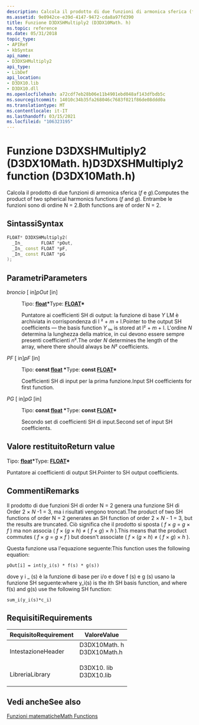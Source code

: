 ```yaml
---
description: Calcola il prodotto di due funzioni di armonica sferica (f e g). Entrambe le funzioni sono di ordine N = 2.
ms.assetid: 9e0942ce-e39d-4147-9472-cda8a97fd390
title: Funzione D3DXSHMultiply2 (D3DX10Math. h)
ms.topic: reference
ms.date: 05/31/2018
topic_type:
- APIRef
- kbSyntax
api_name:
- D3DXSHMultiply2
api_type:
- LibDef
api_location:
- D3DX10.lib
- D3DX10.dll
ms.openlocfilehash: a72cdf7eb28b06e11b4901ebd048af143dfbdb5c
ms.sourcegitcommit: 14010c34b35fa268046c7683f021f86de08ddd0a
ms.translationtype: MT
ms.contentlocale: it-IT
ms.lasthandoff: 03/15/2021
ms.locfileid: "106323195"
---
```

# <a name="d3dxshmultiply2-function-d3dx10mathh"></a><span data-ttu-id="be099-104">Funzione D3DXSHMultiply2 (D3DX10Math. h)</span><span class="sxs-lookup"><span data-stu-id="be099-104">D3DXSHMultiply2 function (D3DX10Math.h)</span></span>

<span data-ttu-id="be099-105">Calcola il prodotto di due funzioni di armonica sferica (*f* e *g*).</span><span class="sxs-lookup"><span data-stu-id="be099-105">Computes the product of two spherical harmonics functions (*f* and *g*).</span></span> <span data-ttu-id="be099-106">Entrambe le funzioni sono di ordine N = 2.</span><span class="sxs-lookup"><span data-stu-id="be099-106">Both functions are of order N = 2.</span></span>

## <a name="syntax"></a><span data-ttu-id="be099-107">Sintassi</span><span class="sxs-lookup"><span data-stu-id="be099-107">Syntax</span></span>


```C++
FLOAT* D3DXSHMultiply2(
  _In_       FLOAT *pOut,
  _In_ const FLOAT *pF,
  _In_ const FLOAT *pG
);
```



## <a name="parameters"></a><span data-ttu-id="be099-108">Parametri</span><span class="sxs-lookup"><span data-stu-id="be099-108">Parameters</span></span>

<dl> <dt>

<span data-ttu-id="be099-109">*broncio* \[ in\]</span><span class="sxs-lookup"><span data-stu-id="be099-109">*pOut* \[in\]</span></span>
</dt> <dd>

<span data-ttu-id="be099-110">Tipo: **[ **float**](../winprog/windows-data-types.md)\***</span><span class="sxs-lookup"><span data-stu-id="be099-110">Type: **[**FLOAT**](../winprog/windows-data-types.md)\***</span></span>

<span data-ttu-id="be099-111">Puntatore ai coefficienti SH di output: la funzione di base *Y* LM è archiviata in corrispondenza di l ² + *m* + l.</span><span class="sxs-lookup"><span data-stu-id="be099-111">Pointer to the output SH coefficients — the basis function *Y* ₗₘ is stored at l² + *m* + l.</span></span> <span data-ttu-id="be099-112">L'ordine *N* determina la lunghezza della matrice, in cui devono essere sempre presenti coefficienti *n*².</span><span class="sxs-lookup"><span data-stu-id="be099-112">The order *N* determines the length of the array, where there should always be *N*² coefficients.</span></span>

</dd> <dt>

<span data-ttu-id="be099-113">*PF* \[ in\]</span><span class="sxs-lookup"><span data-stu-id="be099-113">*pF* \[in\]</span></span>
</dt> <dd>

<span data-ttu-id="be099-114">Tipo: **const [**float**](../winprog/windows-data-types.md) \***</span><span class="sxs-lookup"><span data-stu-id="be099-114">Type: **const [**FLOAT**](../winprog/windows-data-types.md)\***</span></span>

<span data-ttu-id="be099-115">Coefficienti SH di input per la prima funzione.</span><span class="sxs-lookup"><span data-stu-id="be099-115">Input SH coefficients for first function.</span></span>

</dd> <dt>

<span data-ttu-id="be099-116">*PG* \[ in\]</span><span class="sxs-lookup"><span data-stu-id="be099-116">*pG* \[in\]</span></span>
</dt> <dd>

<span data-ttu-id="be099-117">Tipo: **const [**float**](../winprog/windows-data-types.md) \***</span><span class="sxs-lookup"><span data-stu-id="be099-117">Type: **const [**FLOAT**](../winprog/windows-data-types.md)\***</span></span>

<span data-ttu-id="be099-118">Secondo set di coefficienti SH di input.</span><span class="sxs-lookup"><span data-stu-id="be099-118">Second set of input SH coefficients.</span></span>

</dd> </dl>

## <a name="return-value"></a><span data-ttu-id="be099-119">Valore restituito</span><span class="sxs-lookup"><span data-stu-id="be099-119">Return value</span></span>

<span data-ttu-id="be099-120">Tipo: **[ **float**](../winprog/windows-data-types.md)\***</span><span class="sxs-lookup"><span data-stu-id="be099-120">Type: **[**FLOAT**](../winprog/windows-data-types.md)\***</span></span>

<span data-ttu-id="be099-121">Puntatore ai coefficienti di output SH.</span><span class="sxs-lookup"><span data-stu-id="be099-121">Pointer to SH output coefficients.</span></span>

## <a name="remarks"></a><span data-ttu-id="be099-122">Commenti</span><span class="sxs-lookup"><span data-stu-id="be099-122">Remarks</span></span>

<span data-ttu-id="be099-123">Il prodotto di due funzioni SH di order N = 2 genera una funzione SH di Order 2 × *N* -1 = 3, ma i risultati vengono troncati.</span><span class="sxs-lookup"><span data-stu-id="be099-123">The product of two SH functions of order N = 2 generates an SH function of order 2 × *N* - 1 = 3, but the results are truncated.</span></span> <span data-ttu-id="be099-124">Ciò significa che il prodotto si sposta ( *f* × *g*  =  *g* × *f* ) ma non associa ( *f* × (*g* × *h*) ≠ ( *f* × *g*) × *h* ).</span><span class="sxs-lookup"><span data-stu-id="be099-124">This means that the product commutes ( *f* × *g* = *g* × *f* ) but doesn't associate ( *f* × (*g* × *h*) ≠ ( *f* × *g*) × *h* ).</span></span>

<span data-ttu-id="be099-125">Questa funzione usa l'equazione seguente:</span><span class="sxs-lookup"><span data-stu-id="be099-125">This function uses the following equation:</span></span>


```
pOut[i] = int(y_i(s) * f(s) * g(s))
```



<span data-ttu-id="be099-126">dove y i \_ (s) è la funzione di base per i/o e dove f (s) e g (s) usano la funzione SH seguente:</span><span class="sxs-lookup"><span data-stu-id="be099-126">where y\_i(s) is the ith SH basis function, and where f(s) and g(s) use the following SH function:</span></span>


```
sum_i(y_i(s)*c_i)
```



## <a name="requirements"></a><span data-ttu-id="be099-127">Requisiti</span><span class="sxs-lookup"><span data-stu-id="be099-127">Requirements</span></span>



| <span data-ttu-id="be099-128">Requisito</span><span class="sxs-lookup"><span data-stu-id="be099-128">Requirement</span></span> | <span data-ttu-id="be099-129">Valore</span><span class="sxs-lookup"><span data-stu-id="be099-129">Value</span></span> |
|--------------------|-----------------------------------------------------------------------------------------|
| <span data-ttu-id="be099-130">Intestazione</span><span class="sxs-lookup"><span data-stu-id="be099-130">Header</span></span><br/>  | <dl> <span data-ttu-id="be099-131"><dt>D3DX10Math. h</dt></span><span class="sxs-lookup"><span data-stu-id="be099-131"><dt>D3DX10Math.h</dt></span></span> </dl> |
| <span data-ttu-id="be099-132">Libreria</span><span class="sxs-lookup"><span data-stu-id="be099-132">Library</span></span><br/> | <dl> <span data-ttu-id="be099-133"><dt>D3DX10. lib</dt></span><span class="sxs-lookup"><span data-stu-id="be099-133"><dt>D3DX10.lib</dt></span></span> </dl>   |



## <a name="see-also"></a><span data-ttu-id="be099-134">Vedi anche</span><span class="sxs-lookup"><span data-stu-id="be099-134">See also</span></span>

<dl> <dt>

[<span data-ttu-id="be099-135">Funzioni matematiche</span><span class="sxs-lookup"><span data-stu-id="be099-135">Math Functions</span></span>](d3d10-graphics-reference-d3dx10-functions-math.md)
</dt> </dl>

 

 
